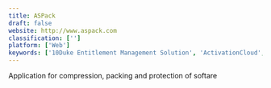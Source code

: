 ```yaml
---
title: ASPack
draft: false 
website: http://www.aspack.com
classification: ['']
platform: ['Web']
keywords: ['10Duke Entitlement Management Solution', 'ActivationCloud', 'Appetize.io', 'ExEinfo PE', 'FOSSology', 'FileOptimizer', 'Free UPX', 'PECompact', 'PELock', 'SafeNet Identity and Data Protection', 'Themida', 'UPX', 'UPX Graphical', 'VMProtect', 'WWPack32', 'patool']
---
```

Application for compression, packing and protection of softare